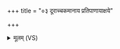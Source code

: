 +++
title = "०३ दूराच्चकमानाय प्रतिपाणायाक्षये"

+++
<details><summary>मूलम् (VS)</summary>

दू॒राच्च॑कमा॒नाय॑ प्रतिपा॒णायाक्ष॑ये। आस्मा॑ अशृण्व॒न्नाशाः॒ कामे॑नाजनय॒न्त्स्वः᳡ ॥
</details>